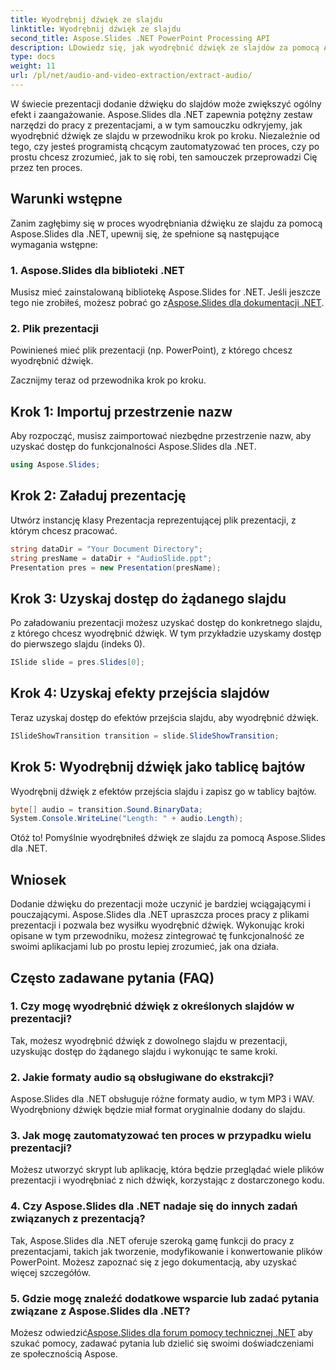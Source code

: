 ```yaml
---
title: Wyodrębnij dźwięk ze slajdu
linktitle: Wyodrębnij dźwięk ze slajdu
second_title: Aspose.Slides .NET PowerPoint Processing API
description: LDowiedz się, jak wyodrębnić dźwięk ze slajdów za pomocą Aspose.Slides dla .NET. Ulepsz swoje prezentacje dzięki temu przewodnikowi krok po kroku.
type: docs
weight: 11
url: /pl/net/audio-and-video-extraction/extract-audio/
---
```


W świecie prezentacji dodanie dźwięku do slajdów może zwiększyć ogólny efekt i zaangażowanie. Aspose.Slides dla .NET zapewnia potężny zestaw narzędzi do pracy z prezentacjami, a w tym samouczku odkryjemy, jak wyodrębnić dźwięk ze slajdu w przewodniku krok po kroku. Niezależnie od tego, czy jesteś programistą chcącym zautomatyzować ten proces, czy po prostu chcesz zrozumieć, jak to się robi, ten samouczek przeprowadzi Cię przez ten proces.

## Warunki wstępne

Zanim zagłębimy się w proces wyodrębniania dźwięku ze slajdu za pomocą Aspose.Slides dla .NET, upewnij się, że spełnione są następujące wymagania wstępne:

### 1. Aspose.Slides dla biblioteki .NET
 Musisz mieć zainstalowaną bibliotekę Aspose.Slides for .NET. Jeśli jeszcze tego nie zrobiłeś, możesz pobrać go z[Aspose.Slides dla dokumentacji .NET](https://reference.aspose.com/slides/net/).

### 2. Plik prezentacji
Powinieneś mieć plik prezentacji (np. PowerPoint), z którego chcesz wyodrębnić dźwięk.

Zacznijmy teraz od przewodnika krok po kroku.

## Krok 1: Importuj przestrzenie nazw

Aby rozpocząć, musisz zaimportować niezbędne przestrzenie nazw, aby uzyskać dostęp do funkcjonalności Aspose.Slides dla .NET.

```csharp
using Aspose.Slides;
```

## Krok 2: Załaduj prezentację

Utwórz instancję klasy Prezentacja reprezentującej plik prezentacji, z którym chcesz pracować.

```csharp
string dataDir = "Your Document Directory";
string presName = dataDir + "AudioSlide.ppt";
Presentation pres = new Presentation(presName);
```

## Krok 3: Uzyskaj dostęp do żądanego slajdu

Po załadowaniu prezentacji możesz uzyskać dostęp do konkretnego slajdu, z którego chcesz wyodrębnić dźwięk. W tym przykładzie uzyskamy dostęp do pierwszego slajdu (indeks 0).

```csharp
ISlide slide = pres.Slides[0];
```

## Krok 4: Uzyskaj efekty przejścia slajdów

Teraz uzyskaj dostęp do efektów przejścia slajdu, aby wyodrębnić dźwięk.

```csharp
ISlideShowTransition transition = slide.SlideShowTransition;
```

## Krok 5: Wyodrębnij dźwięk jako tablicę bajtów

Wyodrębnij dźwięk z efektów przejścia slajdu i zapisz go w tablicy bajtów.

```csharp
byte[] audio = transition.Sound.BinaryData;
System.Console.WriteLine("Length: " + audio.Length);
```

Otóż to! Pomyślnie wyodrębniłeś dźwięk ze slajdu za pomocą Aspose.Slides dla .NET.

## Wniosek

Dodanie dźwięku do prezentacji może uczynić je bardziej wciągającymi i pouczającymi. Aspose.Slides dla .NET upraszcza proces pracy z plikami prezentacji i pozwala bez wysiłku wyodrębnić dźwięk. Wykonując kroki opisane w tym przewodniku, możesz zintegrować tę funkcjonalność ze swoimi aplikacjami lub po prostu lepiej zrozumieć, jak ona działa.

## Często zadawane pytania (FAQ)

### 1. Czy mogę wyodrębnić dźwięk z określonych slajdów w prezentacji?
Tak, możesz wyodrębnić dźwięk z dowolnego slajdu w prezentacji, uzyskując dostęp do żądanego slajdu i wykonując te same kroki.

### 2. Jakie formaty audio są obsługiwane do ekstrakcji?
Aspose.Slides dla .NET obsługuje różne formaty audio, w tym MP3 i WAV. Wyodrębniony dźwięk będzie miał format oryginalnie dodany do slajdu.

### 3. Jak mogę zautomatyzować ten proces w przypadku wielu prezentacji?
Możesz utworzyć skrypt lub aplikację, która będzie przeglądać wiele plików prezentacji i wyodrębniać z nich dźwięk, korzystając z dostarczonego kodu.

### 4. Czy Aspose.Slides dla .NET nadaje się do innych zadań związanych z prezentacją?
Tak, Aspose.Slides dla .NET oferuje szeroką gamę funkcji do pracy z prezentacjami, takich jak tworzenie, modyfikowanie i konwertowanie plików PowerPoint. Możesz zapoznać się z jego dokumentacją, aby uzyskać więcej szczegółów.

### 5. Gdzie mogę znaleźć dodatkowe wsparcie lub zadać pytania związane z Aspose.Slides dla .NET?
 Możesz odwiedzić[Aspose.Slides dla forum pomocy technicznej .NET](https://forum.aspose.com/) aby szukać pomocy, zadawać pytania lub dzielić się swoimi doświadczeniami ze społecznością Aspose.
